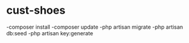 # cust-shoes

-composer install
-composer update
-php artisan migrate
-php artisan db:seed
-php artisan key:generate
